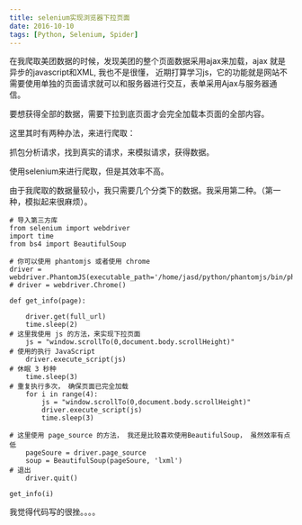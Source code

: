```yaml
---
title: selenium实现浏览器下拉页面
date: 2016-10-10
tags: [Python, Selenium, Spider]
---
```


在我爬取美团数据的时候，发现美团的整个页面数据采用ajax来加载，ajax 就是异步的javascript和XML, 我也不是很懂， 近期打算学习js，它的功能就是网站不需要使用单独的页面请求就可以和服务器进行交互，表单采用Ajax与服务器通信。
<!-- more -->
要想获得全部的数据，需要下拉到底页面才会完全加载本页面的全部内容。

这里其时有两种办法，来进行爬取：

抓包分析请求，找到真实的请求，来模拟请求，获得数据。

使用selenium来进行爬取，但是其效率不高。

由于我爬取的数据量较小，我只需要几个分类下的数据。我采用第二种。（第一种，模拟起来很麻烦）。

```
# 导入第三方库
from selenium import webdriver
import time
from bs4 import BeautifulSoup

# 你可以使用 phantomjs 或者使用 chrome
driver = webdriver.PhantomJS(executable_path='/home/jasd/python/phantomjs/bin/phantomjs')
# driver = webdriver.Chrome()

def get_info(page):

    driver.get(full_url)
    time.sleep(2)
# 这里我使用 js 的方法，来实现下拉页面
    js = "window.scrollTo(0,document.body.scrollHeight)"
# 使用的执行 JavaScript
    driver.execute_script(js)
# 休眠 3 秒种
    time.sleep(3)
# 重复执行多次， 确保页面已完全加载
    for i in range(4):
        js = "window.scrollTo(0,document.body.scrollHeight)"
        driver.execute_script(js)
        time.sleep(3)

# 这里使用 page_source 的方法， 我还是比较喜欢使用BeautifulSoup， 虽然效率有点低
    pageSoure = driver.page_source
    soup = BeautifulSoup(pageSoure, 'lxml')
# 退出
    driver.quit()

get_info(i)

```
我觉得代码写的很挫。。。。
